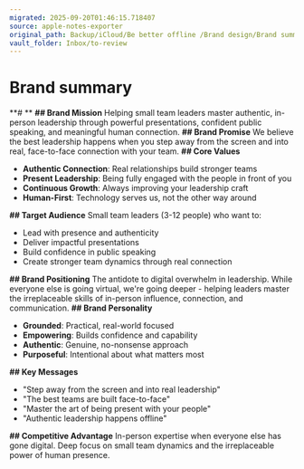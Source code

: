 ```yaml
---
migrated: 2025-09-20T01:46:15.718407
source: apple-notes-exporter
original_path: Backup/iCloud/Be better offline /Brand design/Brand summary.md
vault_folder: Inbox/to-review
---
```

# Brand summary

**# 
**
**## Brand Mission**
Helping small team leaders master authentic, in-person leadership through powerful presentations, confident public speaking, and meaningful human connection.
**## Brand Promise**
We believe the best leadership happens when you step away from the screen and into real, face-to-face connection with your team.
**## Core Values**
* **Authentic Connection**: Real relationships build stronger teams
* **Present Leadership**: Being fully engaged with the people in front of you
* **Continuous Growth**: Always improving your leadership craft
* **Human-First**: Technology serves us, not the other way around

**## Target Audience**
Small team leaders (3-12 people) who want to:
* Lead with presence and authenticity
* Deliver impactful presentations
* Build confidence in public speaking
* Create stronger team dynamics through real connection

**## Brand Positioning**
The antidote to digital overwhelm in leadership. While everyone else is going virtual, we're going deeper - helping leaders master the irreplaceable skills of in-person influence, connection, and communication.
**## Brand Personality**
* **Grounded**: Practical, real-world focused
* **Empowering**: Builds confidence and capability
* **Authentic**: Genuine, no-nonsense approach
* **Purposeful**: Intentional about what matters most

**## Key Messages**
* "Step away from the screen and into real leadership"
* "The best teams are built face-to-face"
* "Master the art of being present with your people"
* "Authentic leadership happens offline"

**## Competitive Advantage**
In-person expertise when everyone else has gone digital. Deep focus on small team dynamics and the irreplaceable power of human presence.
